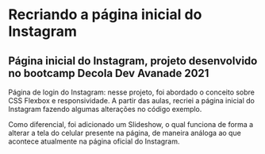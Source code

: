 # Recriando a página inicial do Instagram 

## Página inicial do Instagram, projeto desenvolvido no bootcamp Decola Dev Avanade 2021

Página de login do Instagram: nesse projeto, foi abordado o conceito sobre CSS Flexbox e responsividade. A partir das aulas, recriei a página inicial do Instagram fazendo algumas alterações no código exemplo. 

Como diferencial, foi adicionado um Slideshow, o qual funciona de forma a alterar a tela do celular presente na página, de maneira análoga ao que acontece atualmente na página oficial do Instagram.



